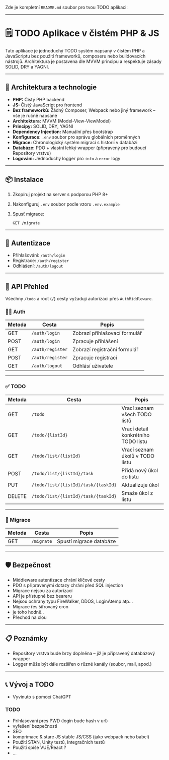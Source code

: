 Zde je kompletní `README.md` soubor pro tvou TODO aplikaci:

---

# 🗒️ TODO Aplikace v čistém PHP & JS

Tato aplikace je jednoduchý TODO systém napsaný v čistém PHP a JavaScriptu bez použití frameworků, composeru nebo buildovacích nástrojů. Architektura je postavena dle MVVM principu a respektuje zásady SOLID, DRY a YAGNI.

---

## 📐 Architektura a technologie

* **PHP:** Čistý PHP backend
* **JS:** Čistý JavaScript pro frontend
* **Bez frameworků:** Žádný Composer, Webpack nebo jiný framework – vše je ručně napsané
* **Architektura:** MVVM (Model-View-ViewModel)
* **Principy:** SOLID, DRY, YAGNI
* **Dependency Injection:** Manuální přes bootstrap
* **Konfigurace:** `.env` soubor pro správu globálních proměnných
* **Migrace:** Chronologický systém migrací s historií v databázi
* **Databáze:** PDO + vlastní lehký wrapper (připravený pro budoucí Repository vrstvu)
* **Logování:** Jednoduchý logger pro `info` a `error` logy

---

## 📦 Instalace

1. Zkopíruj projekt na server s podporou PHP 8+
2. Nakonfiguruj `.env` soubor podle vzoru `.env.example`
3. Spusť migrace:

   ```
   GET /migrate
   ```

---

## 🔐 Autentizace

* Přihlašování: `/auth/login`
* Registrace: `/auth/register`
* Odhlášení: `/auth/logout`

---

## 🧩 API Přehled

Všechny `/todo` a root (`/`) cesty vyžadují autorizaci přes `AuthMiddleware`.

### 🧑‍💼 Auth

| Metoda | Cesta            | Popis                         |
| ------ | ---------------- | ----------------------------- |
| GET    | `/auth/login`    | Zobrazí přihlašovací formulář |
| POST   | `/auth/login`    | Zpracuje přihlášení           |
| GET    | `/auth/register` | Zobrazí registrační formulář  |
| POST   | `/auth/register` | Zpracuje registraci           |
| GET    | `/auth/logout`   | Odhlásí uživatele             |

---

### ✅ TODO

| Metoda | Cesta                               | Popis                               |
| ------ | ----------------------------------- | ----------------------------------- |
| GET    | `/todo`                             | Vrací seznam všech TODO listů       |
| GET    | `/todo/{listId}`                    | Vrací detail konkrétního TODO listu |
| GET    | `/todo/list/{listId}`               | Vrací seznam úkolů v TODO listu     |
| POST   | `/todo/list/{listId}/task`          | Přidá nový úkol do listu            |
| PUT    | `/todo/list/{listId}/task/{taskId}` | Aktualizuje úkol                    |
| DELETE | `/todo/list/{listId}/task/{taskId}` | Smaže úkol z listu                  |

---

### 🧱 Migrace

| Metoda | Cesta      | Popis                   |
| ------ | ---------- | ----------------------- |
| GET    | `/migrate` | Spustí migrace databáze |

---

## 🛡️ Bezpečnost

* Middleware autentizace chrání klíčové cesty
* PDO s připravenými dotazy chrání před SQL injection
* Migrace nejsou za autorizací
* API je přístupné bez beareru 
* Nejsou ochrany typu FireWalker, DDOS, LoginAtemp atp...
* Migrace řes šifrovaný cron
* je toho hodně..
* Přechod na clou

---

## 📋 Poznámky

* Repository vrstva bude brzy doplněna – již je připravený databázový wrapper
* Logger může být dále rozšířen o různé kanály (soubor, mail, apod.)

---

## 📞 Vývoj a TODO

- Vyvinuto s pomocí ChatGPT

### TODO
- Prihlasovani pres PWD (login bude hash v url) 
- vyřešení bezpečnosti
- SEO
- komprimace & stare JS stable JS/CSS (jako webpack nebo babel)
- Použití STAN, Unity testů, Integračních testů
- Použití spíše VUE/React ?
- ... 

